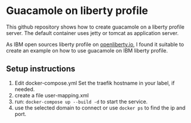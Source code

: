 # Guacamole on liberty profile

This github repository shows how to create guacamole 
on a liberty profile server. The default container
uses jetty or tomcat as application server.

As IBM open sources liberty profile on [openliberty.io](https://openliberty.io),
I found it suitable to create an example on how to use guacamole
on IBM liberty profile.

## Setup instructions

1. Edit docker-compose.yml
   Set the traefik hostname in your label, if needed.
1. create a file user-mapping.xml
1. run: `docker-compose up --build -d` to start the service.
1. use the selected domain to connect or use `docker ps` to find the ip and port.
